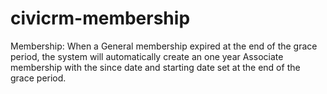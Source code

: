 civicrm-membership
==================

Membership: When a General membership expired at the end of the grace period, the system will automatically create an one year Associate membership with the since date and starting date set at the end of the grace period.
